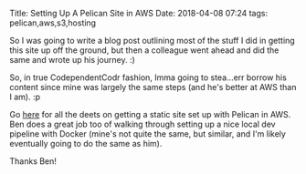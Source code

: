 Title: Setting Up A Pelican Site in AWS
Date: 2018-04-08 07:24
tags: pelican,aws,s3,hosting

So I was going to write a blog post outlining most of the stuff I did in getting this
site up off the ground, but then a colleague went ahead and did the same and
wrote up his journey. :)

So, in true CodependentCodr fashion, Imma going to stea...err borrow his content since
mine was largely the same steps (and he's better at AWS than I am). :p

Go [here](https://ben.gnoinski.ca/how-this-site-came-to-be.html) for all the deets on getting
a static site set up with Pelican in AWS. Ben does a great job too of walking through setting
up a nice local dev pipeline with Docker (mine's not quite the same, but similar, and I'm
likely eventually going to do the same as him).

Thanks Ben!
